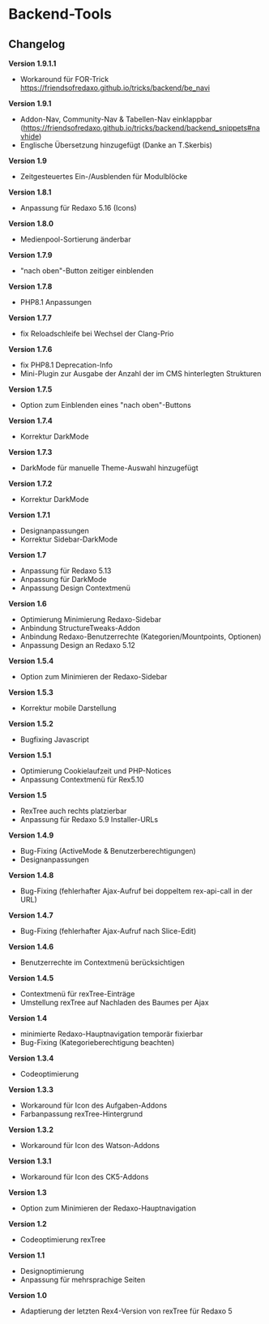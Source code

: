 # Backend-Tools

## Changelog
<b>Version 1.9.1.1</b>
- Workaround für FOR-Trick https://friendsofredaxo.github.io/tricks/backend/be_navi

<b>Version 1.9.1</b>
- Addon-Nav, Community-Nav & Tabellen-Nav einklappbar (https://friendsofredaxo.github.io/tricks/backend/backend_snippets#navhide)
- Englische Übersetzung hinzugefügt (Danke an T.Skerbis)

<b>Version 1.9</b>
- Zeitgesteuertes Ein-/Ausblenden für Modulblöcke

<b>Version 1.8.1</b>
- Anpassung für Redaxo 5.16 (Icons)

<b>Version 1.8.0</b>
- Medienpool-Sortierung änderbar

<b>Version 1.7.9</b>
- "nach oben"-Button zeitiger einblenden

<b>Version 1.7.8</b>
- PHP8.1 Anpassungen

<b>Version 1.7.7</b>
- fix Reloadschleife bei Wechsel der Clang-Prio

<b>Version 1.7.6</b>
- fix PHP8.1 Deprecation-Info
- Mini-Plugin zur Ausgabe der Anzahl der im CMS hinterlegten Strukturen 

<b>Version 1.7.5</b>
- Option zum Einblenden eines "nach oben"-Buttons

<b>Version 1.7.4</b>
- Korrektur DarkMode

<b>Version 1.7.3</b>
- DarkMode für manuelle Theme-Auswahl hinzugefügt

<b>Version 1.7.2</b>
- Korrektur DarkMode

<b>Version 1.7.1</b>
- Designanpassungen
- Korrektur Sidebar-DarkMode

<b>Version 1.7</b>
- Anpassung für Redaxo 5.13
- Anpassung für DarkMode
- Anpassung Design Contextmenü

<b>Version 1.6</b>
- Optimierung Minimierung Redaxo-Sidebar
- Anbindung StructureTweaks-Addon
- Anbindung Redaxo-Benutzerrechte (Kategorien/Mountpoints, Optionen)
- Anpassung Design an Redaxo 5.12

<b>Version 1.5.4</b>
- Option zum Minimieren der Redaxo-Sidebar

<b>Version 1.5.3</b>
- Korrektur mobile Darstellung

<b>Version 1.5.2</b>
- Bugfixing Javascript

<b>Version 1.5.1</b>
- Optimierung Cookielaufzeit und PHP-Notices
- Anpassung Contextmenü für Rex5.10

<b>Version 1.5</b>
- RexTree auch rechts platzierbar
- Anpassung für Redaxo 5.9 Installer-URLs

<b>Version 1.4.9</b>
- Bug-Fixing (ActiveMode & Benutzerberechtigungen)
- Designanpassungen

<b>Version 1.4.8</b>
- Bug-Fixing (fehlerhafter Ajax-Aufruf bei doppeltem rex-api-call in der URL)

<b>Version 1.4.7</b>
- Bug-Fixing (fehlerhafter Ajax-Aufruf nach Slice-Edit)

<b>Version 1.4.6</b>
- Benutzerrechte im Contextmenü berücksichtigen

<b>Version 1.4.5</b>
- Contextmenü für rexTree-Einträge
- Umstellung rexTree auf Nachladen des Baumes per Ajax

<b>Version 1.4</b>
- minimierte Redaxo-Hauptnavigation temporär fixierbar
- Bug-Fixing (Kategorieberechtigung beachten)

<b>Version 1.3.4</b>
- Codeoptimierung

<b>Version 1.3.3</b>
- Workaround für Icon des Aufgaben-Addons
- Farbanpassung rexTree-Hintergrund

<b>Version 1.3.2</b>
- Workaround für Icon des Watson-Addons

<b>Version 1.3.1</b>
- Workaround für Icon des CK5-Addons

<b>Version 1.3</b>
- Option zum Minimieren der Redaxo-Hauptnavigation

<b>Version 1.2</b>
- Codeoptimierung rexTree

<b>Version 1.1</b>
- Designoptimierung
- Anpassung für mehrsprachige Seiten

<b>Version 1.0</b>
- Adaptierung der letzten Rex4-Version von rexTree für Redaxo 5